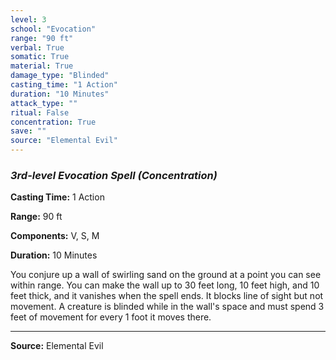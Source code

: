 ```yaml
---
level: 3
school: "Evocation"
range: "90 ft"
verbal: True
somatic: True
material: True
damage_type: "Blinded"
casting_time: "1 Action"
duration: "10 Minutes"
attack_type: ""
ritual: False
concentration: True
save: ""
source: "Elemental Evil"
---
```


### *3rd-level Evocation Spell* *(Concentration)*

**Casting Time:** 1 Action

**Range:** 90 ft

**Components:** V, S, M

**Duration:** 10 Minutes

You conjure up a wall of swirling sand on the ground at a point you can see within range. You can make the wall up to 30 feet long, 10 feet high, and 10 feet thick, and it vanishes when the spell ends. It blocks line of sight but not movement. A creature is blinded while in the wall's space and must spend 3 feet of movement for every 1 foot it moves there.

---
**Source:** Elemental Evil

